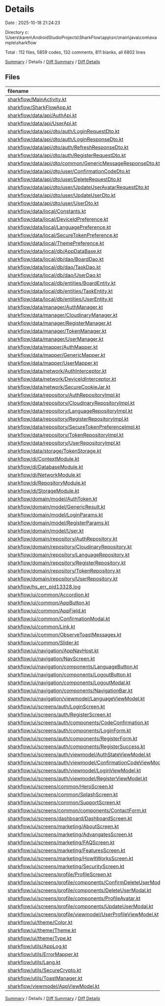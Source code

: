 # Details

Date : 2025-10-18 21:24:23

Directory c:
\\Users\\karen\\AndroidStudioProjects\\SharkFlow\\app\\src\\main\\java\\com\\example\\sharkflow

Total : 112 files, 5859 codes, 132 comments, 811 blanks, all 6802 lines

[Summary](results.md) / Details / [Diff Summary](diff.md) / [Diff Details](diff-details.md)

## Files

| filename                                                                                                                                | language |  code | comment | blank | total |
|:----------------------------------------------------------------------------------------------------------------------------------------|:---------|------:|--------:|------:|------:|
| [sharkflow/MainActivity.kt](/sharkflow/MainActivity.kt)                                                                                 | Kotlin   |    61 |       0 |     9 |    70 |
| [sharkflow/SharkFlowApp.kt](/sharkflow/SharkFlowApp.kt)                                                                                 | Kotlin   |    26 |       0 |     4 |    30 |
| [sharkflow/data/api/AuthApi.kt](/sharkflow/data/api/AuthApi.kt)                                                                         | Kotlin   |    11 |       0 |     4 |    15 |
| [sharkflow/data/api/UserApi.kt](/sharkflow/data/api/UserApi.kt)                                                                         | Kotlin   |    26 |       0 |    12 |    38 |
| [sharkflow/data/api/dto/auth/LoginRequestDto.kt](/sharkflow/data/api/dto/auth/LoginRequestDto.kt)                                       | Kotlin   |    10 |       0 |     4 |    14 |
| [sharkflow/data/api/dto/auth/LoginResponseDto.kt](/sharkflow/data/api/dto/auth/LoginResponseDto.kt)                                     | Kotlin   |     9 |       0 |     3 |    12 |
| [sharkflow/data/api/dto/auth/RefreshResponseDto.kt](/sharkflow/data/api/dto/auth/RefreshResponseDto.kt)                                 | Kotlin   |     8 |       0 |     3 |    11 |
| [sharkflow/data/api/dto/auth/RegisterRequestDto.kt](/sharkflow/data/api/dto/auth/RegisterRequestDto.kt)                                 | Kotlin   |    12 |       0 |     4 |    16 |
| [sharkflow/data/api/dto/common/GenericMessageResponseDto.kt](/sharkflow/data/api/dto/common/GenericMessageResponseDto.kt)               | Kotlin   |     6 |       0 |     2 |     8 |
| [sharkflow/data/api/dto/user/ConfirmationCodeDto.kt](/sharkflow/data/api/dto/user/ConfirmationCodeDto.kt)                               | Kotlin   |     7 |       0 |     4 |    11 |
| [sharkflow/data/api/dto/user/DeleteRequestDto.kt](/sharkflow/data/api/dto/user/DeleteRequestDto.kt)                                     | Kotlin   |     6 |       0 |     3 |     9 |
| [sharkflow/data/api/dto/user/UpdateUserAvatarRequestDto.kt](/sharkflow/data/api/dto/user/UpdateAvatarRequestDto.kt)                     | Kotlin   |     8 |       0 |     2 |    10 |
| [sharkflow/data/api/dto/user/UpdateUserDto.kt](/sharkflow/data/api/dto/user/UpdateUserDto.kt)                                           | Kotlin   |    10 |       0 |     4 |    14 |
| [sharkflow/data/api/dto/user/UserDto.kt](/sharkflow/data/api/dto/user/UserResponseDto.kt)                                               | Kotlin   |     8 |       0 |     3 |    11 |
| [sharkflow/data/local/Constants.kt](/sharkflow/data/local/Constants.kt)                                                                 | Kotlin   |     3 |       1 |     2 |     6 |
| [sharkflow/data/local/DeviceIdPreference.kt](/sharkflow/data/local/DeviceIdPreference.kt)                                               | Kotlin   |    20 |       0 |     5 |    25 |
| [sharkflow/data/local/LanguagePreference.kt](/sharkflow/data/local/LanguagePreference.kt)                                               | Kotlin   |    16 |       0 |     6 |    22 |
| [sharkflow/data/local/SecureTokenPreference.kt](/sharkflow/data/local/SecureTokenPreference.kt)                                         | Kotlin   |    45 |       0 |     7 |    52 |
| [sharkflow/data/local/ThemePreference.kt](/sharkflow/data/local/ThemePreference.kt)                                                     | Kotlin   |    15 |       0 |     5 |    20 |
| [sharkflow/data/local/db/AppDataBase.kt](/sharkflow/data/local/db/AppDataBase.kt)                                                       | Kotlin   |    14 |       0 |     3 |    17 |
| [sharkflow/data/local/db/dao/BoardDao.kt](/sharkflow/data/local/db/dao/BoardDao.kt)                                                     | Kotlin   |    15 |       0 |     6 |    21 |
| [sharkflow/data/local/db/dao/TaskDao.kt](/sharkflow/data/local/db/dao/TaskDao.kt)                                                       | Kotlin   |    15 |       0 |     6 |    21 |
| [sharkflow/data/local/db/dao/UserDao.kt](/sharkflow/data/local/db/dao/UserDao.kt)                                                       | Kotlin   |    15 |       0 |     6 |    21 |
| [sharkflow/data/local/db/entities/BoardEntity.kt](/sharkflow/data/local/db/entities/BoardEntity.kt)                                     | Kotlin   |    13 |       0 |     3 |    16 |
| [sharkflow/data/local/db/entities/TaskEntity.kt](/sharkflow/data/local/db/entities/TaskEntity.kt)                                       | Kotlin   |    13 |       0 |     3 |    16 |
| [sharkflow/data/local/db/entities/UserEntity.kt](/sharkflow/data/local/db/entities/UserEntity.kt)                                       | Kotlin   |    12 |       0 |     3 |    15 |
| [sharkflow/data/manager/AuthManager.kt](/sharkflow/data/manager/AuthManager.kt)                                                         | Kotlin   |    66 |       0 |    12 |    78 |
| [sharkflow/data/manager/CloudinaryManager.kt](/sharkflow/data/manager/CloudinaryManager.kt)                                             | Kotlin   |    19 |       0 |     7 |    26 |
| [sharkflow/data/manager/RegisterManager.kt](/sharkflow/data/manager/RegisterManager.kt)                                                 | Kotlin   |    11 |       0 |     4 |    15 |
| [sharkflow/data/manager/TokenManager.kt](/sharkflow/data/manager/TokenManager.kt)                                                       | Kotlin   |    17 |       0 |     5 |    22 |
| [sharkflow/data/manager/UserManager.kt](/sharkflow/data/manager/UserManager.kt)                                                         | Kotlin   |    15 |       0 |     5 |    20 |
| [sharkflow/data/mapper/AuthMapper.kt](/sharkflow/data/mapper/AuthMapper.kt)                                                             | Kotlin   |    32 |       0 |     5 |    37 |
| [sharkflow/data/mapper/GenericMapper.kt](/sharkflow/data/mapper/GenericMapper.kt)                                                       | Kotlin   |     8 |       0 |     3 |    11 |
| [sharkflow/data/mapper/UserMapper.kt](/sharkflow/data/mapper/UserMapper.kt)                                                             | Kotlin   |    13 |       0 |     3 |    16 |
| [sharkflow/data/network/AuthInterceptor.kt](/sharkflow/data/network/AuthInterceptor.kt)                                                 | Kotlin   |   122 |       0 |    25 |   147 |
| [sharkflow/data/network/DeviceIdInterceptor.kt](/sharkflow/data/network/DeviceIdInterceptor.kt)                                         | Kotlin   |    12 |       0 |     3 |    15 |
| [sharkflow/data/network/SecureCookieJar.kt](/sharkflow/data/network/SecureCookieJar.kt)                                                 | Kotlin   |    38 |       0 |     7 |    45 |
| [sharkflow/data/repository/AuthRepositoryImpl.kt](/sharkflow/data/repository/AuthRepositoryImpl.kt)                                     | Kotlin   |    49 |       0 |    11 |    60 |
| [sharkflow/data/repository/CloudinaryRepositoryImpl.kt](/sharkflow/data/repository/CloudinaryRepositoryImpl.kt)                         | Kotlin   |    77 |       0 |    16 |    93 |
| [sharkflow/data/repository/LanguageRepositoryImpl.kt](/sharkflow/data/repository/LanguageRepositoryImpl.kt)                             | Kotlin   |    27 |       0 |     8 |    35 |
| [sharkflow/data/repository/RegisterRepositoryImpl.kt](/sharkflow/data/repository/RegisterRepositoryImpl.kt)                             | Kotlin   |    49 |       0 |     6 |    55 |
| [sharkflow/data/repository/SecureTokenPreferenceImpl.kt](/sharkflow/data/repository/SecureTokenPreferenceImpl.kt)                       | Kotlin   |    13 |       0 |     4 |    17 |
| [sharkflow/data/repository/TokenRepositoryImpl.kt](/sharkflow/data/repository/TokenRepositoryImpl.kt)                                   | Kotlin   |    25 |       0 |     7 |    32 |
| [sharkflow/data/repository/UserRepositoryImpl.kt](/sharkflow/data/repository/UserRepositoryImpl.kt)                                     | Kotlin   |   136 |       0 |    13 |   149 |
| [sharkflow/data/storage/TokenStorage.kt](/sharkflow/data/storage/TokenStorage.kt)                                                       | Kotlin   |     6 |       0 |     2 |     8 |
| [sharkflow/di/ContextModule.kt](/sharkflow/di/ContextModule.kt)                                                                         | Kotlin   |    14 |       0 |     2 |    16 |
| [sharkflow/di/DatabaseModule.kt](/sharkflow/di/DatabaseModule.kt)                                                                       | Kotlin   |    28 |       0 |     6 |    34 |
| [sharkflow/di/NetworkModule.kt](/sharkflow/di/NetworkModule.kt)                                                                         | Kotlin   |    79 |       0 |     9 |    88 |
| [sharkflow/di/RepositoryModule.kt](/sharkflow/di/RepositoryModule.kt)                                                                   | Kotlin   |    41 |       0 |     9 |    50 |
| [sharkflow/di/StorageModule.kt](/sharkflow/di/SecureTokenStorageModule.kt)                                                              | Kotlin   |    24 |       0 |     5 |    29 |
| [sharkflow/domain/model/AuthToken.kt](/sharkflow/domain/model/AuthToken.kt)                                                             | Kotlin   |     6 |       0 |     2 |     8 |
| [sharkflow/domain/model/GenericResult.kt](/sharkflow/domain/model/GenericResult.kt)                                                     | Kotlin   |     5 |       0 |     2 |     7 |
| [sharkflow/domain/model/LoginParams.kt](/sharkflow/domain/model/LoginParams.kt)                                                         | Kotlin   |     6 |       0 |     2 |     8 |
| [sharkflow/domain/model/RegisterParams.kt](/sharkflow/domain/model/RegisterParams.kt)                                                   | Kotlin   |     8 |       0 |     2 |    10 |
| [sharkflow/domain/model/User.kt](/sharkflow/domain/model/User.kt)                                                                       | Kotlin   |     7 |       0 |     2 |     9 |
| [sharkflow/domain/repository/AuthRepository.kt](/sharkflow/domain/repository/AuthRepository.kt)                                         | Kotlin   |     7 |       0 |     3 |    10 |
| [sharkflow/domain/repository/CloudinaryRepository.kt](/sharkflow/domain/repository/CloudinaryRepository.kt)                             | Kotlin   |    11 |       0 |     3 |    14 |
| [sharkflow/domain/repository/LanguageRepository.kt](/sharkflow/domain/repository/LanguageRepository.kt)                                 | Kotlin   |     8 |       0 |     4 |    12 |
| [sharkflow/domain/repository/RegisterRepository.kt](/sharkflow/domain/repository/RegisterRepository.kt)                                 | Kotlin   |    12 |       0 |     4 |    16 |
| [sharkflow/domain/repository/TokenRepository.kt](/sharkflow/domain/repository/TokenRepository.kt)                                       | Kotlin   |     8 |       0 |     3 |    11 |
| [sharkflow/domain/repository/UserRepository.kt](/sharkflow/domain/repository/UserRepository.kt)                                         | Kotlin   |    15 |       0 |     4 |    19 |
| [sharkflow/hs\_err\_pid13328.log](/sharkflow/hs_err_pid13328.log)                                                                       | log      | 1,109 |       0 |    64 | 1,173 |
| [sharkflow/ui/common/Accordion.kt](/sharkflow/ui/common/Accordion.kt)                                                                   | Kotlin   |    50 |       0 |     6 |    56 |
| [sharkflow/ui/common/AppButton.kt](/sharkflow/ui/common/AppButton.kt)                                                                   | Kotlin   |    91 |       0 |    17 |   108 |
| [sharkflow/ui/common/AppField.kt](/sharkflow/ui/common/AppField.kt)                                                                     | Kotlin   |    71 |       0 |     6 |    77 |
| [sharkflow/ui/common/ConfirmationModal.kt](/sharkflow/ui/common/ConfirmationModal.kt)                                                   | Kotlin   |    40 |       0 |     2 |    42 |
| [sharkflow/ui/common/Link.kt](/sharkflow/ui/common/Link.kt)                                                                             | Kotlin   |    69 |       0 |    10 |    79 |
| [sharkflow/ui/common/ObserveToastMessages.kt](/sharkflow/ui/common/ObserveToastMessages.kt)                                             | Kotlin   |    21 |       0 |     5 |    26 |
| [sharkflow/ui/common/Slider.kt](/sharkflow/ui/common/Slider.kt)                                                                         | Kotlin   |     1 |      74 |     0 |    75 |
| [sharkflow/ui/navigation/AppNavHost.kt](/sharkflow/ui/navigation/AppNavHost.kt)                                                         | Kotlin   |   100 |       0 |     6 |   106 |
| [sharkflow/ui/navigation/NavScreen.kt](/sharkflow/ui/navigation/NavScreen.kt)                                                           | Kotlin   |    38 |       2 |     6 |    46 |
| [sharkflow/ui/navigation/components/LanguageButton.kt](/sharkflow/ui/navigation/components/LanguageButton.kt)                           | Kotlin   |   106 |       2 |    15 |   123 |
| [sharkflow/ui/navigation/components/LogoutButton.kt](/sharkflow/ui/navigation/components/LogoutButton.kt)                               | Kotlin   |    44 |       0 |     6 |    50 |
| [sharkflow/ui/navigation/components/LogoutModal.kt](/sharkflow/ui/navigation/components/LogoutModal.kt)                                 | Kotlin   |    32 |       0 |     4 |    36 |
| [sharkflow/ui/navigation/components/NavigationBar.kt](/sharkflow/ui/navigation/components/NavigationBar.kt)                             | Kotlin   |   109 |       0 |     8 |   117 |
| [sharkflow/ui/navigation/viewmodel/LanguageViewModel.kt](/sharkflow/ui/navigation/viewmodel/LanguageViewModel.kt)                       | Kotlin   |    17 |       0 |     6 |    23 |
| [sharkflow/ui/screens/auth/LoginScreen.kt](/sharkflow/ui/screens/auth/LoginScreen.kt)                                                   | Kotlin   |    32 |       0 |     5 |    37 |
| [sharkflow/ui/screens/auth/RegisterScreen.kt](/sharkflow/ui/screens/auth/RegisterScreen.kt)                                             | Kotlin   |    51 |       0 |     8 |    59 |
| [sharkflow/ui/screens/auth/components/CodeConfirmation.kt](/sharkflow/ui/screens/auth/components/CodeConfirmation.kt)                   | Kotlin   |    91 |       0 |    14 |   105 |
| [sharkflow/ui/screens/auth/components/LoginForm.kt](/sharkflow/ui/screens/auth/components/LoginForm.kt)                                 | Kotlin   |   108 |       0 |    15 |   123 |
| [sharkflow/ui/screens/auth/components/RegisterForm.kt](/sharkflow/ui/screens/auth/components/RegisterForm.kt)                           | Kotlin   |   140 |       0 |    17 |   157 |
| [sharkflow/ui/screens/auth/components/RegisterSuccess.kt](/sharkflow/ui/screens/auth/components/RegisterSuccess.kt)                     | Kotlin   |    43 |       0 |     4 |    47 |
| [sharkflow/ui/screens/auth/viewmodel/AuthStateViewModel.kt](/sharkflow/ui/screens/auth/viewmodel/AuthStateViewModel.kt)                 | Kotlin   |    42 |       0 |     6 |    48 |
| [sharkflow/ui/screens/auth/viewmodel/ConfirmationCodeViewModel.kt](/sharkflow/ui/screens/auth/viewmodel/ConfirmationCodeViewModel.kt)   | Kotlin   |    40 |       0 |     9 |    49 |
| [sharkflow/ui/screens/auth/viewmodel/LoginViewModel.kt](/sharkflow/ui/screens/auth/viewmodel/LoginViewModel.kt)                         | Kotlin   |    43 |       0 |     9 |    52 |
| [sharkflow/ui/screens/auth/viewmodel/RegisterViewModel.kt](/sharkflow/ui/screens/auth/viewmodel/RegisterViewModel.kt)                   | Kotlin   |    37 |       0 |     8 |    45 |
| [sharkflow/ui/screens/common/HeroScreen.kt](/sharkflow/ui/screens/common/HeroScreen.kt)                                                 | Kotlin   |    69 |       0 |     9 |    78 |
| [sharkflow/ui/screens/common/SplashScreen.kt](/sharkflow/ui/screens/common/SplashScreen.kt)                                             | Kotlin   |   157 |       0 |    10 |   167 |
| [sharkflow/ui/screens/common/SupportScreen.kt](/sharkflow/ui/screens/common/SupportScreen.kt)                                           | Kotlin   |    55 |       0 |    10 |    65 |
| [sharkflow/ui/screens/common/components/ContactForm.kt](/sharkflow/ui/screens/common/components/ContactForm.kt)                         | Kotlin   |    86 |       1 |     8 |    95 |
| [sharkflow/ui/screens/dashboard/DashboardScreen.kt](/sharkflow/ui/screens/dashboard/DashboardScreen.kt)                                 | Kotlin   |    22 |       0 |     4 |    26 |
| [sharkflow/ui/screens/marketing/AboutScreen.kt](/sharkflow/ui/screens/marketing/AboutScreen.kt)                                         | Kotlin   |   110 |       0 |     8 |   118 |
| [sharkflow/ui/screens/marketing/AdvangatesScreen.kt](/sharkflow/ui/screens/marketing/AdvangatesScreen.kt)                               | Kotlin   |    97 |       0 |     8 |   105 |
| [sharkflow/ui/screens/marketing/FAQScreen.kt](/sharkflow/ui/screens/marketing/FAQScreen.kt)                                             | Kotlin   |    42 |       0 |     6 |    48 |
| [sharkflow/ui/screens/marketing/FeaturesScreen.kt](/sharkflow/ui/screens/marketing/FeaturesScreen.kt)                                   | Kotlin   |    50 |       0 |     6 |    56 |
| [sharkflow/ui/screens/marketing/HowItWorksScreen.kt](/sharkflow/ui/screens/marketing/HowItWorksScreen.kt)                               | Kotlin   |    68 |       0 |     7 |    75 |
| [sharkflow/ui/screens/marketing/SecurityScreen.kt](/sharkflow/ui/screens/marketing/SecurityScreen.kt)                                   | Kotlin   |    57 |       0 |     6 |    63 |
| [sharkflow/ui/screens/profile/ProfileScreen.kt](/sharkflow/ui/screens/profile/ProfileScreen.kt)                                         | Kotlin   |   140 |       0 |    18 |   158 |
| [sharkflow/ui/screens/profile/components/ConfirmDeleteUserModal.kt](/sharkflow/ui/screens/profile/components/ConfirmDeleteUserModal.kt) | Kotlin   |    70 |       0 |     6 |    76 |
| [sharkflow/ui/screens/profile/components/DeleteUserModal.kt](/sharkflow/ui/screens/profile/components/DeleteUserModal.kt)               | Kotlin   |    77 |       0 |     4 |    81 |
| [sharkflow/ui/screens/profile/components/ProfileAvatar.kt](/sharkflow/ui/screens/profile/components/ProfileAvatar.kt)                   | Kotlin   |   223 |       0 |    13 |   236 |
| [sharkflow/ui/screens/profile/components/UpdateUserModal.kt](/sharkflow/ui/screens/profile/components/UpdateUserModal.kt)               | Kotlin   |   131 |       0 |    13 |   144 |
| [sharkflow/ui/screens/profile/viewmodel/UserProfileViewModel.kt](/sharkflow/ui/screens/profile/viewmodel/UserProfileViewModel.kt)       | Kotlin   |   125 |       0 |    15 |   140 |
| [sharkflow/ui/theme/Color.kt](/sharkflow/ui/theme/Color.kt)                                                                             | Kotlin   |    12 |      34 |    10 |    56 |
| [sharkflow/ui/theme/Theme.kt](/sharkflow/ui/theme/Theme.kt)                                                                             | Kotlin   |    48 |       0 |     6 |    54 |
| [sharkflow/ui/theme/Type.kt](/sharkflow/ui/theme/Type.kt)                                                                               | Kotlin   |    14 |      17 |     3 |    34 |
| [sharkflow/utils/AppLog.kt](/sharkflow/utils/AppLog.kt)                                                                                 | Kotlin   |    71 |       1 |    13 |    85 |
| [sharkflow/utils/ErrorMapper.kt](/sharkflow/utils/ErrorMapper.kt)                                                                       | Kotlin   |    36 |       0 |     9 |    45 |
| [sharkflow/utils/Lang.kt](/sharkflow/utils/Lang.kt)                                                                                     | Kotlin   |    35 |       0 |    10 |    45 |
| [sharkflow/utils/SecureCrypto.kt](/sharkflow/utils/SecureCrypto.kt)                                                                     | Kotlin   |    66 |       0 |    13 |    79 |
| [sharkflow/utils/ToastManager.kt](/sharkflow/utils/ToastManager.kt)                                                                     | Kotlin   |    38 |       0 |    10 |    48 |
| [sharkflow/viewmodel/AppViewModel.kt](/sharkflow/viewmodel/AppViewModel.kt)                                                             | Kotlin   |    17 |       0 |     6 |    23 |

[Summary](results.md) / Details / [Diff Summary](diff.md) / [Diff Details](diff-details.md)